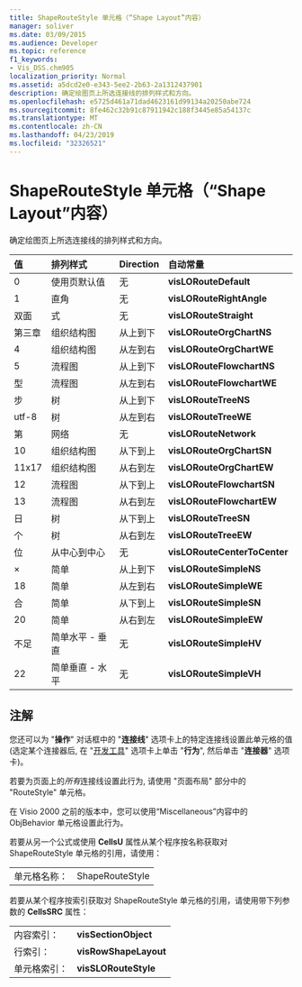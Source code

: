 ```yaml
---
title: ShapeRouteStyle 单元格（“Shape Layout”内容）
manager: soliver
ms.date: 03/09/2015
ms.audience: Developer
ms.topic: reference
f1_keywords:
- Vis_DSS.chm905
localization_priority: Normal
ms.assetid: a5dcd2e0-e343-5ee2-2b63-2a1312437901
description: 确定绘图页上所选连接线的排列样式和方向。
ms.openlocfilehash: e5725d461a71dad4623161d99134a20250abe724
ms.sourcegitcommit: 8fe462c32b91c87911942c188f3445e85a54137c
ms.translationtype: MT
ms.contentlocale: zh-CN
ms.lasthandoff: 04/23/2019
ms.locfileid: "32326521"
---
```

# <a name="shaperoutestyle-cell-shape-layout-section"></a>ShapeRouteStyle 单元格（“Shape Layout”内容）

确定绘图页上所选连接线的排列样式和方向。
  
|**值**|**排列样式**|**Direction**|**自动常量**|
|:-----|:-----|:-----|:-----|
|0  <br/> |使用页默认值  <br/> |无  <br/> |**visLORouteDefault** <br/> |
|1  <br/> |直角  <br/> |无  <br/> |**visLORouteRightAngle** <br/> |
|双面  <br/> |式  <br/> |无  <br/> |**visLORouteStraight** <br/> |
|第三章  <br/> |组织结构图  <br/> |从上到下  <br/> |**visLORouteOrgChartNS** <br/> |
|4  <br/> |组织结构图  <br/> |从左到右  <br/> |**visLORouteOrgChartWE** <br/> |
|5  <br/> |流程图  <br/> |从上到下  <br/> |**visLORouteFlowchartNS** <br/> |
|型  <br/> |流程图  <br/> |从左到右  <br/> |**visLORouteFlowchartWE** <br/> |
|步  <br/> |树  <br/> |从上到下  <br/> |**visLORouteTreeNS** <br/> |
|utf-8  <br/> |树  <br/> |从左到右  <br/> |**visLORouteTreeWE** <br/> |
|第  <br/> |网络  <br/> |无  <br/> |**visLORouteNetwork** <br/> |
|10  <br/> |组织结构图  <br/> |从下到上  <br/> |**visLORouteOrgChartSN** <br/> |
|11x17  <br/> |组织结构图  <br/> |从右到左  <br/> |**visLORouteOrgChartEW** <br/> |
|12  <br/> |流程图  <br/> |从下到上  <br/> |**visLORouteFlowchartSN** <br/> |
|13  <br/> |流程图  <br/> |从右到左  <br/> |**visLORouteFlowchartEW** <br/> |
|日  <br/> |树  <br/> |从下到上  <br/> |**visLORouteTreeSN** <br/> |
|个  <br/> |树  <br/> |从右到左  <br/> |**visLORouteTreeEW** <br/> |
|位  <br/> |从中心到中心  <br/> |无  <br/> |**visLORouteCenterToCenter** <br/> |
|×  <br/> |简单  <br/> |从上到下  <br/> |**visLORouteSimpleNS** <br/> |
|18  <br/> |简单  <br/> |从左到右  <br/> |**visLORouteSimpleWE** <br/> |
|合  <br/> |简单  <br/> |从下到上  <br/> |**visLORouteSimpleSN** <br/> |
|20  <br/> |简单  <br/> |从右到左  <br/> |**visLORouteSimpleEW** <br/> |
|不足  <br/> |简单水平 - 垂直  <br/> |无  <br/> |**visLORouteSimpleHV** <br/> |
|22  <br/> |简单垂直 - 水平  <br/> |无  <br/> |**visLORouteSimpleVH** <br/> |
   
## <a name="remarks"></a>注解

您还可以为 "**操作**" 对话框中的 "**连接线**" 选项卡上的特定连接线设置此单元格的值 (选定某个连接器后, 在 "[开发工具](run-in-developer-mode-display-the-developer-tab.md)" 选项卡上单击 "**行为**", 然后单击 "**连接器**" 选项卡)。 
  
若要为页面上的*所有*连接线设置此行为, 请使用 "页面布局" 部分中的 "RouteStyle" 单元格。 
  
在 Visio 2000 之前的版本中，您可以使用“Miscellaneous”内容中的 ObjBehavior 单元格设置此行为。
  
若要从另一个公式或使用 **CellsU** 属性从某个程序按名称获取对 ShapeRouteStyle 单元格的引用，请使用： 
  
|||
|:-----|:-----|
|单元格名称：  <br/> |ShapeRouteStyle  <br/> |
   
若要从某个程序按索引获取对 ShapeRouteStyle 单元格的引用，请使用带下列参数的 **CellsSRC** 属性： 
  
|||
|:-----|:-----|
|内容索引：  <br/> |**visSectionObject** <br/> |
|行索引：  <br/> |**visRowShapeLayout** <br/> |
|单元格索引：  <br/> |**visSLORouteStyle** <br/> |
   

